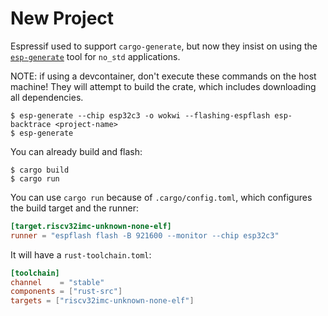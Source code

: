 # New Project

Espressif used to support `cargo-generate`, but now they insist on using
the [`esp-generate`](https://github.com/esp-rs/esp-generate/) tool for `no_std` applications.

NOTE: if using a devcontainer, don't execute these commands on the host machine!
They will attempt to build the crate, which includes downloading all dependencies.

```console
$ esp-generate --chip esp32c3 -o wokwi --flashing-espflash esp-backtrace <project-name>
$ esp-generate
```

You can already build and flash:

```console
$ cargo build
$ cargo run
```

You can use `cargo run` because of `.cargo/config.toml`, which configures the build target and the runner:

```toml
[target.riscv32imc-unknown-none-elf]
runner = "espflash flash -B 921600 --monitor --chip esp32c3"
```

It will have a `rust-toolchain.toml`:

```toml
[toolchain]
channel    = "stable"
components = ["rust-src"]
targets = ["riscv32imc-unknown-none-elf"]
```
